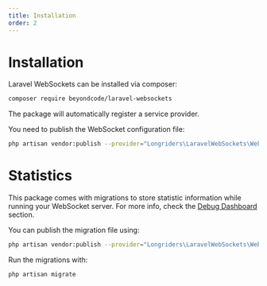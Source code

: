 ```yaml
---
title: Installation
order: 2
---
```


# Installation

Laravel WebSockets can be installed via composer:

```bash
composer require beyondcode/laravel-websockets
```

The package will automatically register a service provider.

You need to publish the WebSocket configuration file:

```bash
php artisan vendor:publish --provider="Longriders\LaravelWebSockets\WebSocketsServiceProvider" --tag="config"
```

# Statistics

This package comes with migrations to store statistic information while running your WebSocket server. For more info, check the [Debug Dashboard](../debugging/dashboard.md) section.

You can publish the migration file using:

```bash
php artisan vendor:publish --provider="Longriders\LaravelWebSockets\WebSocketsServiceProvider" --tag="migrations"
```

Run the migrations with:

```bash
php artisan migrate
```
